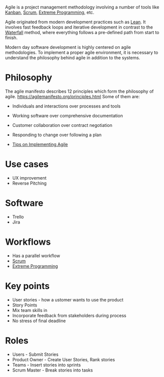 Agile is a project management methodology involving a number of tools like [Kanban](Kanban.md), [Scrum](Scrum.md), [Extreme Programming](Extreme%20Programming.md), etc.

Agile originated from modern development practices such as [Lean](Lean.md). It involves fast feedback loops and iterative development in contrast to the [Waterfall](Waterfall.md) method, where everything follows a pre-defined path from start to finish. 

Modern day software development is highly centered on agile methodologies. To implement a proper agile environment, it is necessary to understand the philosophy behind agile in addition to the systems.

# Philosophy
The agile manifesto describes 12 principles which form the philosophy of agile.
https://agilemanifesto.org/principles.html
Some of them are:
- Individuals and interactions over processes and tools  
- Working software over comprehensive documentation  
- Customer collaboration over contract negotiation  
- Responding to change over following a plan

- [Tips on Implementing Agile](Tips%20on%20Implementing%20Agile.md)

# Use cases
* UX improvement
* Reverse Pitching

# Software
* Trello
* Jira

# Workflows
* Has a parallel workflow
* [Scrum](Scrum.md)
* [Extreme Programming](Extreme%20Programming.md)

# Key points
* User stories - how a ustomer wants to use the product
* Story Points
* Mix team skills in
* Incorporate feedback from stakeholders during process
* No stress of final deadline

# Roles
- Users - Submit Stories
- Product Owner - Create User Stories, Rank stories
- Teams - Insert stories into sprints
- Scrum Master - Break stories into tasks